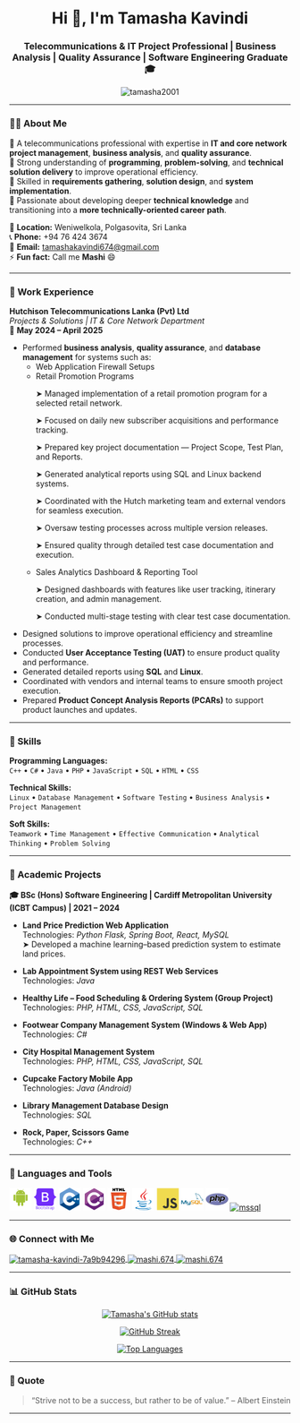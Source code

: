 <h1 align="center">Hi 👋, I'm Tamasha Kavindi</h1>
<h3 align="center">Telecommunications & IT Project Professional | Business Analysis | Quality Assurance | Software Engineering Graduate 🎓</h3>

<p align="center">
  <img src="https://komarev.com/ghpvc/?username=tamasha2001&label=Profile%20views&color=0e75b6&style=flat" alt="tamasha2001" />
</p>

---

### 👩‍💻 About Me

🔹 A telecommunications professional with expertise in **IT and core network project management**, **business analysis**, and **quality assurance**.  
🔹 Strong understanding of **programming**, **problem-solving**, and **technical solution delivery** to improve operational efficiency.  
🔹 Skilled in **requirements gathering**, **solution design**, and **system implementation**.  
🔹 Passionate about developing deeper **technical knowledge** and transitioning into a **more technically-oriented career path**.

📍 **Location:** Weniwelkola, Polgasovita, Sri Lanka  
📞 **Phone:** +94 76 424 3674  
📧 **Email:** [tamashakavindi674@gmail.com](mailto:tamashakavindi674@gmail.com)  
⚡ **Fun fact:** Call me **Mashi** 😄  

---

### 💼 Work Experience

**Hutchison Telecommunications Lanka (Pvt) Ltd**  
*Projects & Solutions | IT & Core Network Department*  
📅 **May 2024 – April 2025**

- Performed **business analysis**, **quality assurance**, and **database management** for systems such as:
  - Web Application Firewall Setups  
  - Retail Promotion Programs
     <p> ➤ Managed implementation of a retail promotion program for a selected retail network. </p>
     <p> ➤ Focused on daily new subscriber acquisitions and performance tracking.</p>
     <p> ➤ Prepared key project documentation — Project Scope, Test Plan, and Reports.</p>
     <p> ➤ Generated analytical reports using SQL and Linux backend systems.</p>
     <p> ➤ Coordinated with the Hutch marketing team and external vendors for seamless execution.</p>
     <p> ➤ Oversaw testing processes across multiple version releases.</p>
     <p> ➤ Ensured quality through detailed test case documentation and execution.</p>
  - Sales Analytics Dashboard & Reporting Tool
     <p> ➤ Designed dashboards with features like user tracking, itinerary creation, and admin management.</p>  
     <p> ➤ Conducted multi-stage testing with clear test case documentation.</p>
- Designed solutions to improve operational efficiency and streamline processes.  
- Conducted **User Acceptance Testing (UAT)** to ensure product quality and performance.  
- Generated detailed reports using **SQL** and **Linux**.  
- Coordinated with vendors and internal teams to ensure smooth project execution.  
- Prepared **Product Concept Analysis Reports (PCARs)** to support product launches and updates.

---

### 🧠 Skills

**Programming Languages:**  
`C++` • `C#` • `Java` • `PHP` • `JavaScript` • `SQL` • `HTML` • `CSS`

**Technical Skills:**  
`Linux` • `Database Management` • `Software Testing` • `Business Analysis` • `Project Management`

**Soft Skills:**  
`Teamwork` • `Time Management` • `Effective Communication` • `Analytical Thinking` • `Problem Solving`

---

### 🚀 Academic Projects

**🎓 BSc (Hons) Software Engineering | Cardiff Metropolitan University (ICBT Campus) | 2021 – 2024**

- **Land Price Prediction Web Application**  
  Technologies: *Python Flask, Spring Boot, React, MySQL*  
  ➤ Developed a machine learning–based prediction system to estimate land prices.

- **Lab Appointment System using REST Web Services**  
  Technologies: *Java*

- **Healthy Life – Food Scheduling & Ordering System (Group Project)**  
  Technologies: *PHP, HTML, CSS, JavaScript, SQL*

- **Footwear Company Management System (Windows & Web App)**  
  Technologies: *C#*

- **City Hospital Management System**  
  Technologies: *PHP, HTML, CSS, JavaScript, SQL*

- **Cupcake Factory Mobile App**  
  Technologies: *Java (Android)*

- **Library Management Database Design**  
  Technologies: *SQL*

- **Rock, Paper, Scissors Game**  
  Technologies: *C++*

---

### 🧰 Languages and Tools

<p align="left">
  <a href="https://developer.android.com" target="_blank" rel="noreferrer"><img src="https://raw.githubusercontent.com/devicons/devicon/master/icons/android/android-original-wordmark.svg" alt="android" width="40" height="40"/></a>
  <a href="https://getbootstrap.com" target="_blank" rel="noreferrer"><img src="https://raw.githubusercontent.com/devicons/devicon/master/icons/bootstrap/bootstrap-plain-wordmark.svg" alt="bootstrap" width="40" height="40"/></a>
  <a href="https://www.w3schools.com/cpp/" target="_blank" rel="noreferrer"><img src="https://raw.githubusercontent.com/devicons/devicon/master/icons/cplusplus/cplusplus-original.svg" alt="cplusplus" width="40" height="40"/></a>
  <a href="https://www.w3schools.com/cs/" target="_blank" rel="noreferrer"><img src="https://raw.githubusercontent.com/devicons/devicon/master/icons/csharp/csharp-original.svg" alt="csharp" width="40" height="40"/></a>
  <a href="https://www.w3.org/html/" target="_blank" rel="noreferrer"><img src="https://raw.githubusercontent.com/devicons/devicon/master/icons/html5/html5-original-wordmark.svg" alt="html5" width="40" height="40"/></a>
  <a href="https://www.java.com" target="_blank" rel="noreferrer"><img src="https://raw.githubusercontent.com/devicons/devicon/master/icons/java/java-original.svg" alt="java" width="40" height="40"/></a>
  <a href="https://developer.mozilla.org/en-US/docs/Web/JavaScript" target="_blank" rel="noreferrer"><img src="https://raw.githubusercontent.com/devicons/devicon/master/icons/javascript/javascript-original.svg" alt="javascript" width="40" height="40"/></a>
  <a href="https://www.mysql.com/" target="_blank" rel="noreferrer"><img src="https://raw.githubusercontent.com/devicons/devicon/master/icons/mysql/mysql-original-wordmark.svg" alt="mysql" width="40" height="40"/></a>
  <a href="https://www.php.net" target="_blank" rel="noreferrer"><img src="https://raw.githubusercontent.com/devicons/devicon/master/icons/php/php-original.svg" alt="php" width="40" height="40"/></a>
  <a href="https://www.microsoft.com/en-us/sql-server" target="_blank" rel="noreferrer"><img src="https://www.svgrepo.com/show/303229/microsoft-sql-server-logo.svg" alt="mssql" width="40" height="40"/></a>
</p>

---

### 🌐 Connect with Me

<p align="left">
  <a href="https://linkedin.com/in/tamasha-kavindi-7a9b94296" target="blank">
    <img align="center" src="https://raw.githubusercontent.com/rahuldkjain/github-profile-readme-generator/master/src/images/icons/Social/linked-in-alt.svg" alt="tamasha-kavindi-7a9b94296" height="30" width="40" />
  </a>
  <a href="https://instagram.com/mashi.674" target="blank">
    <img align="center" src="https://raw.githubusercontent.com/rahuldkjain/github-profile-readme-generator/master/src/images/icons/Social/instagram.svg" alt="mashi.674" height="30" width="40" />
  </a>
   <a href="https://www.facebook.com/share/1CchXKD6c7/" target="blank">
    <img align="center" src="https://raw.githubusercontent.com/rahuldkjain/github-profile-readme-generator/master/src/images/icons/Social/facebook.svg" alt="mashi.674" height="30" width="40" />
  </a>
</p>

---

### 📊 GitHub Stats

<p align="center">
  <a href="https://github.com/tamasha2001">
    <img src="https://github-readme-stats.vercel.app/api?username=tamasha2001&show_icons=true&theme=tokyonight" alt="Tamasha's GitHub stats" />
  </a>
</p>

<p align="center">
  <a href="https://github.com/tamasha2001">
    <img src="https://github-readme-streak-stats.herokuapp.com/?user=tamasha2001&theme=tokyonight" alt="GitHub Streak" />
  </a>
</p>

<p align="center">
  <a href="https://github.com/tamasha2001">
    <img src="https://github-readme-stats.vercel.app/api/top-langs/?username=tamasha2001&layout=compact&theme=tokyonight" alt="Top Languages" />
  </a>
</p>

---

### 💬 Quote
> “Strive not to be a success, but rather to be of value.” – Albert Einstein

---
